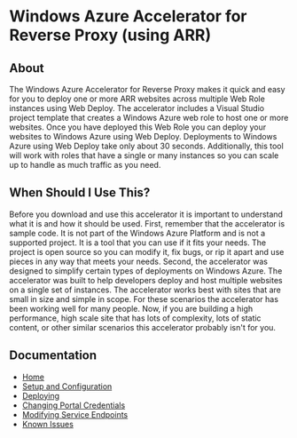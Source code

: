 # Windows Azure Accelerator for Reverse Proxy (using ARR) #


## About
The Windows Azure Accelerator for Reverse Proxy makes it quick and easy for you to deploy one or more ARR websites across multiple Web Role instances using Web Deploy. The accelerator includes a Visual Studio project template that creates a Windows Azure web role to host one or more websites. Once you have deployed this Web Role you can deploy your websites to Windows Azure using Web Deploy. Deployments to Windows Azure using Web Deploy take only about 30 seconds. Additionally, this tool will work with roles that have a single or many instances so you can scale up to handle as much traffic as you need.


## When Should I Use This? ##
Before you download and use this accelerator it is important to understand what it is and how it should be used. First, remember that the accelerator is sample code. It is not part of the Windows Azure Platform and is not a supported project. It is a tool that you can use if it fits your needs. The project is open source so you can modify it, fix bugs, or rip it apart and use pieces in any way that meets your needs. Second, the accelerator was designed to simplify certain types of deployments on Windows Azure. The accelerator was built to help developers deploy and host multiple websites on a single set of instances. The accelerator works best with sites that are small in size and simple in scope. For these scenarios the accelerator has been working well for many people. Now, if you are building a high performance, high scale site that has lots of complexity, lots of static content, or other similar scenarios this accelerator probably isn't for you.

## Documentation ##
* [Home](wiki)
* [Setup and Configuration](Setup-and-Configuration)
* [Deploying](Deploying)
* [Changing Portal Credentials](portal-credentials)
* [Modifying Service Endpoints](service-endpoints)
* [Known Issues](known-issues)